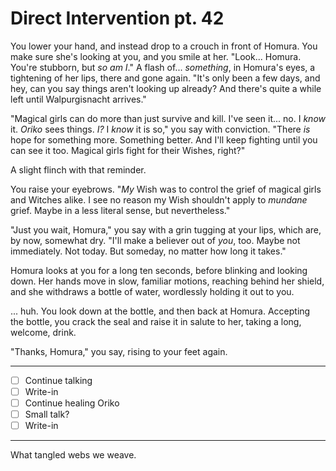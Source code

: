 # Direct Intervention pt. 42

You lower your hand, and instead drop to a crouch in front of Homura. You make sure she's looking at you, and you smile at her. "Look... Homura. You're stubborn, but *so am I*." A flash of... *something*, in Homura's eyes, a tightening of her lips, there and gone again. "It's only been a few days, and hey, can you say things aren't looking up already? And there's quite a while left until Walpurgisnacht arrives."

"Magical girls can do more than just survive and kill. I've seen it... no. I *know* it. *Oriko* sees things. *I?* I *know* it is so," you say with conviction. "There *is* hope for something more. Something better. And I'll keep fighting until you can see it too. Magical girls fight for their Wishes, right?"

A slight flinch with that reminder.

You raise your eyebrows. "*My* Wish was to control the grief of magical girls and Witches alike. I see no reason my Wish shouldn't apply to *mundane* grief. Maybe in a less literal sense, but nevertheless."

"Just you wait, Homura," you say with a grin tugging at your lips, which are, by now, somewhat dry. "I'll make a believer out of *you*, too. Maybe not immediately. Not today. But someday, no matter how long it takes."

Homura looks at you for a long ten seconds, before blinking and looking down. Her hands move in slow, familiar motions, reaching behind her shield, and she withdraws a bottle of water, wordlessly holding it out to you.

... huh. You look down at the bottle, and then back at Homura. Accepting the bottle, you crack the seal and raise it in salute to her, taking a long, welcome, drink.

"Thanks, Homura," you say, rising to your feet again.

---

- [ ] Continue talking
- [ ] Write-in
- [ ] Continue healing Oriko
- [ ] Small talk?
- [ ] Write-in

---

What tangled webs we weave.
